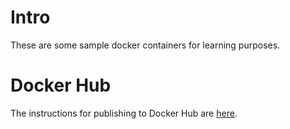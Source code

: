 # Intro

These are some sample docker containers for learning purposes.

# Docker Hub

The instructions for publishing to Docker Hub are [here](https://ropenscilabs.github.io/r-docker-tutorial/04-Dockerhub.html).
